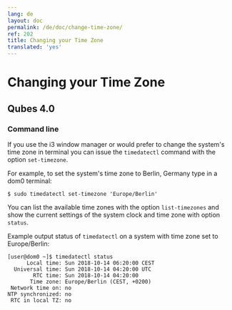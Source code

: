 ```yaml
---
lang: de
layout: doc
permalink: /de/doc/change-time-zone/
ref: 202
title: Changing your Time Zone
translated: 'yes'
---
```


# Changing your Time Zone #

## Qubes 4.0 ##

### Command line ###

If you use the i3 window manager or would prefer to change the system's time
zone in terminal you can issue the `timedatectl` command with the option
`set-timezone`.

For example, to set the system's time zone to Berlin, Germany type in a dom0
terminal:

    $ sudo timedatectl set-timezone 'Europe/Berlin'

You can list the available time zones with the option `list-timezones` and show
the current settings of the system clock and time zone with option `status`.

Example output status of `timedatectl` on a system with time zone set to
Europe/Berlin:

    [user@dom0 ~]$ timedatectl status
          Local time: Sun 2018-10-14 06:20:00 CEST
      Universal time: Sun 2018-10-14 04:20:00 UTC
            RTC time: Sun 2018-10-14 04:20:00
           Time zone: Europe/Berlin (CEST, +0200)
     Network time on: no
    NTP synchronized: no
     RTC in local TZ: no